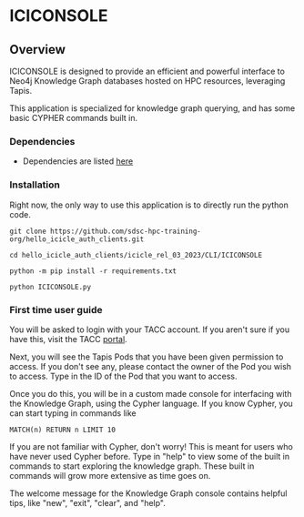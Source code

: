 # ICICONSOLE

## Overview

ICICONSOLE is designed to provide an efficient and powerful interface to Neo4j Knowledge Graph databases hosted on HPC resources, leveraging Tapis. 

This application is specialized for knowledge graph querying, and has some basic CYPHER commands built in. 

### Dependencies
 
* Dependencies are listed [here](https://github.com/sdsc-hpc-training-org/hello_icicle_auth_clients/blob/main/icicle_rel_03_2023/CLI/ICICONSOLE/requirements.txt)

### Installation

Right now, the only way to use this application is to directly run the python code. 

```shell 
git clone https://github.com/sdsc-hpc-training-org/hello_icicle_auth_clients.git
```

```shell
cd hello_icicle_auth_clients/icicle_rel_03_2023/CLI/ICICONSOLE
```

```shell
python -m pip install -r requirements.txt
```

```shell
python ICICONSOLE.py
```

### First time user guide

You will be asked to login with your TACC account. If you aren't sure if you have this, visit the TACC [portal](https://portal.tacc.utexas.edu/).

Next, you will see the Tapis Pods that you have been given permission to access. If you don't see any, please contact the owner of the Pod you wish to access. Type in the ID of the Pod that you want to access. 

Once you do this, you will be in a custom made console for interfacing with the Knowledge Graph, using the Cypher language. If you know Cypher, you can start typing in commands like 

```
MATCH(n) RETURN n LIMIT 10
```

If you are not familiar with Cypher, don't worry! This is meant for users who have never used Cypher before. Type in "help" to view some of the built in commands to start exploring the knowledge graph. These built in commands will grow more extensive as time goes on. 

The welcome message for the Knowledge Graph console contains helpful tips, like "new", "exit", "clear", and "help". 
